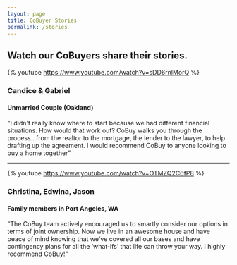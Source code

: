 ```yaml
---
layout: page
title: CoBuyer Stories
permalink: /stories
---
```


## Watch our CoBuyers share their stories.

{% youtube https://www.youtube.com/watch?v=sDD6rnlMorQ %}

### Candice & Gabriel
#### Unmarried Couple (Oakland)

"I didn't really know where to start because we had different financial situations. How would that work out? CoBuy walks you through the process...from the realtor to the mortgage, the lender to the lawyer, to help drafting up the agreement. I would recommend CoBuy to anyone looking to buy a home together"

---

{% youtube https://www.youtube.com/watch?v=OTMZQ2C6fP8 %}

### Christina, Edwina, Jason
#### Family members in Port Angeles, WA

“The CoBuy team actively encouraged us to smartly consider our options in terms of joint ownership. Now we live in an awesome house and have peace of mind knowing that we've covered all our bases and have contingency plans for all the ‘what-ifs’ that life can throw your way. I highly recommend CoBuy!"
